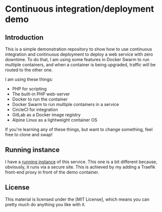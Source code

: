 Continuous integration/deployment demo
===

Introduction
---

This is a simple demonstration repository to show how to use continuous integration and
continuous deployment to deploy a web service with zero downtime. To do that, I am using
some features in Docker Swarm to run multiple containers, and when a container is being
upgraded, traffic will be routed to the other one.

I am using these things:

* PHP for scripting
* The built-in PHP web-server
* Docker to run the container
* Docker Swarm to run multiple containers in a service
* CircleCI for integration
* GitLab as a Docker image registry
* Alpine Linux as a lightweight container OS

If you're learning any of these things, but want to change something, feel free to clone
and swap!

Running instance
---

I have a [running instance](https://cd-demo.jondh.me.uk/) of this service. This one
is a bit different because, obviously, it runs via a secure site. This is achieved
by my adding a Traefik front-end proxy in front of the demo container.

License
---

This material is licensed under the [MIT License], which means you can pretty much do
anything you like with it.
